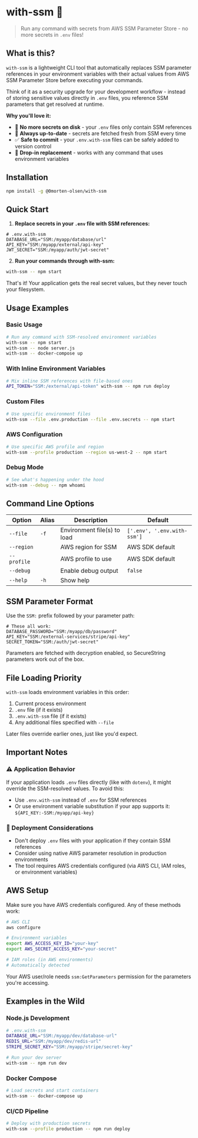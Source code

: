 # with-ssm 🔐

> Run any command with secrets from AWS SSM Parameter Store - no more secrets in
> `.env` files!

## What is this?

`with-ssm` is a lightweight CLI tool that automatically replaces SSM parameter
references in your environment variables with their actual values from AWS SSM
Parameter Store before executing your commands.

Think of it as a security upgrade for your development workflow - instead of
storing sensitive values directly in `.env` files, you reference SSM parameters
that get resolved at runtime.

**Why you'll love it:**

- 🚫 **No more secrets on disk** - your `.env` files only contain SSM references
- 🔄 **Always up-to-date** - secrets are fetched fresh from SSM every time
- ✅ **Safe to commit** - your `.env.with-ssm` files can be safely added to
  version control
- 🎯 **Drop-in replacement** - works with any command that uses environment
  variables

## Installation

```bash
npm install -g @0morten-olsen/with-ssm
```

## Quick Start

1. **Replace secrets in your `.env` file with SSM references:**

```env
# .env.with-ssm
DATABASE_URL="SSM:/myapp/database/url"
API_KEY="SSM:/myapp/external/api-key"
JWT_SECRET="SSM:/myapp/auth/jwt-secret"
```

2. **Run your commands through with-ssm:**

```bash
with-ssm -- npm start
```

That's it! Your application gets the real secret values, but they never touch
your filesystem.

## Usage Examples

### Basic Usage

```bash
# Run any command with SSM-resolved environment variables
with-ssm -- npm start
with-ssm -- node server.js
with-ssm -- docker-compose up
```

### With Inline Environment Variables

```bash
# Mix inline SSM references with file-based ones
API_TOKEN="SSM:/external/api-token" with-ssm -- npm run deploy
```

### Custom Files

```bash
# Use specific environment files
with-ssm --file .env.production --file .env.secrets -- npm start
```

### AWS Configuration

```bash
# Use specific AWS profile and region
with-ssm --profile production --region us-west-2 -- npm start
```

### Debug Mode

```bash
# See what's happening under the hood
with-ssm --debug -- npm whoami
```

## Command Line Options

| Option      | Alias | Description                 | Default                     |
| ----------- | ----- | --------------------------- | --------------------------- |
| `--file`    | `-f`  | Environment file(s) to load | `['.env', '.env.with-ssm']` |
| `--region`  |       | AWS region for SSM          | AWS SDK default             |
| `--profile` |       | AWS profile to use          | AWS SDK default             |
| `--debug`   |       | Enable debug output         | `false`                     |
| `--help`    | `-h`  | Show help                   |                             |

## SSM Parameter Format

Use the `SSM:` prefix followed by your parameter path:

```env
# These all work:
DATABASE_PASSWORD="SSM:/myapp/db/password"
API_KEY="SSM:/external-services/stripe/api-key"
SECRET_TOKEN="SSM:/auth/jwt-secret"
```

Parameters are fetched with decryption enabled, so SecureString parameters work
out of the box.

## File Loading Priority

`with-ssm` loads environment variables in this order:

1. Current process environment
2. `.env` file (if it exists)
3. `.env.with-ssm` file (if it exists)
4. Any additional files specified with `--file`

Later files override earlier ones, just like you'd expect.

## Important Notes

### ⚠️ Application Behavior

If your application loads `.env` files directly (like with `dotenv`), it might
override the SSM-resolved values. To avoid this:

- Use `.env.with-ssm` instead of `.env` for SSM references
- Or use environment variable substitution if your app supports it:
  `${API_KEY:-SSM:/myapp/api-key}`

### 🚀 Deployment Considerations

- Don't deploy `.env` files with your application if they contain SSM references
- Consider using native AWS parameter resolution in production environments
- The tool requires AWS credentials configured (via AWS CLI, IAM roles, or
  environment variables)

## AWS Setup

Make sure you have AWS credentials configured. Any of these methods work:

```bash
# AWS CLI
aws configure

# Environment variables
export AWS_ACCESS_KEY_ID="your-key"
export AWS_SECRET_ACCESS_KEY="your-secret"

# IAM roles (in AWS environments)
# Automatically detected
```

Your AWS user/role needs `ssm:GetParameters` permission for the parameters
you're accessing.

## Examples in the Wild

### Node.js Development

```bash
# .env.with-ssm
DATABASE_URL="SSM:/myapp/dev/database-url"
REDIS_URL="SSM:/myapp/dev/redis-url"
STRIPE_SECRET_KEY="SSM:/myapp/stripe/secret-key"

# Run your dev server
with-ssm -- npm run dev
```

### Docker Compose

```bash
# Load secrets and start containers
with-ssm -- docker-compose up
```

### CI/CD Pipeline

```bash
# Deploy with production secrets
with-ssm --profile production -- npm run deploy
```
